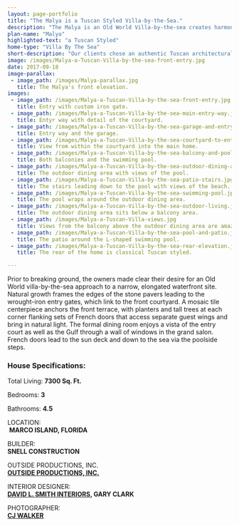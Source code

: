 ```yaml
---
layout: page-portfolio
title: "The Malya is a Tuscan Styled Villa-by-the-Sea."
description: "The Malya is an Old World Villa-by-the-sea creates harmony with the past and present."
plan-name: "Malya"
highlighted-text: "a Tuscan Styled"
home-type: "Villa By The Sea"
short-description: "Our clients chose an authentic Tuscan architectural style for their home, so I wanted to bring in evocative elements - such as carved limestone, mahogany trim and Ludowici clay roof tiles - that would also fit the coastal site. The solid-rail balconies, massive stone gables, carved-wood corbels and recessed entry are programmatic essentials that provide a sense of history. I developed the fractured vertical scale at the streetscape to lend a sense of layering over time and to prevent the house from appearing too large."
image: /images/Malya-a-Tuscan-Villa-by-the-sea-front-entry.jpg
date: 2017-09-18
image-parallax:
 - image_path: /images/Malya-parallax.jpg
   title: The Malya's front elevation.
images:
 - image_path: /images/Malya-a-Tuscan-Villa-by-the-sea-front-entry.jpg
   title: Entry with custom iron gate.
 - image_path: /images/Malya-a-Tuscan-Villa-by-the-sea-main-entry-way.jpg
   title: Entyr way with detail of the courtyard.
 - image_path: /images/Malya-a-Tuscan-Villa-by-the-sea-garage-and-entry.jpg
   title: Entry way and the garage.
 - image_path: /images/Malya-a-Tuscan-Villa-by-the-sea-courtyard-to-entry.jpg
   title: View from within the courtyard into the main home.
 - image_path: /images/Malya-a-Tuscan-Villa-by-the-sea-balcony-and-pool.jpg
   title: Both balconies and the swimming pool.
 - image_path: /images/Malya-a-Tuscan-Villa-by-the-sea-outdoor-dining-area.jpg
   title: The outdoor dining area with views of the pool.
 - image_path: /images/Malya-a-Tuscan-Villa-by-the-sea-patio-stairs.jpg
   title: The stairs leading down to the pool with views of the beach.
 - image_path: /images/Malya-a-Tuscan-Villa-by-the-sea-swimming-pool.jpg
   title: The pool wraps around the outdoor dining area.
 - image_path: /images/Malya-a-Tuscan-Villa-by-the-sea-outdoor-living.jpg
   title: The outdoor dining area sits below a balcony area.
 - image_path: /images/Malya-a-Tuscan-Villa-views.jpg
   title: Views from the balcony above the outdoor dining area are amazing.
 - image_path: /images/Malya-a-Tuscan-Villa-by-the-sea-pool-and-patio.jpg
   title: The patio around the L-shaped swimming pool.
 - image_path: /images/Malya-a-Tuscan-Villa-by-the-sea-rear-elevation.jpg
   title: The rear of the home is classical Tuscan styled.

---
```


Prior to breaking ground, the owners made clear their desire for an Old World villa-by-the-sea approach to a narrow, elongated waterfront site. Natural growth frames the edges of the stone pavers leading to the wrought-iron entry gates, which link to the front courtyard. A mosaic tile centerpiece anchors the front terrace, with planters and tall trees at each corner flanking sets of French doors that access separate guest wings and bring in natural light. The formal dining room enjoys a vista of the entry court as well as the Gulf through a wall of windows in the grand salon. French doors lead to the sun deck and down to the sea via the poolside steps.

### House Specifications:
Total Living: **7300 Sq. Ft.**

Bedrooms: **3**

Bathrooms: **4.5**   


LOCATION:<br>
 **MARCO ISLAND, FLORIDA**

BUILDER:<br>
**SNELL CONSTRUCTION**

OUTSIDE PRODUCTIONS, INC.<br>
**[OUTSIDE PRODUCTIONS, INC.](http://opidesign.net/ "Outside Productions, Inc. landscape architects")**

INTERIOR DESIGNER:<br>
**[DAVID L. SMITH INTERIORS](http://www.davidlsmithinteriors.com/ "David L. Smith Interior Design"), GARY CLARK**

PHOTOGRAPHER:<br>
**[CJ WALKER](http://www.cjwalker.com/ "Cj Walker Photograph")**
